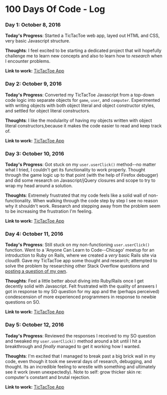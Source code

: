 # 100 Days Of Code - Log

### Day 1: October 8, 2016

**Today's Progress**: Started a TicTacToe web app, layed out HTML and CSS, very basic Javascript structure.

**Thoughts**: I feel excited to be starting a dedicated project that will hopefully challenge me to learn new concepts and also to learn how to _research_ when I encounter problems.

**Link to work:** [TicTacToe App](https://github.com/mattlayton1986/tictactoe)

### Day 2: October 9, 2016

**Today's Progress**: Converted my TicTacToe Javascript from a top-down code logic into separate objects for `game`, `user`, and `computer`. Experimented with writing objects with both object literal and object constructor styles, and settled for object literal constructors.

**Thoughts**: I like the modularity of having my objects written with object literal constructors,because it makes the code easier to read and keep track of. 

**Link to work:** [TicTacToe App](https://github.com/mattlayton1986/tictactoe)

### Day 3: October 10, 2016

**Today's Progress**: Got stuck on my `user.userClick()` method--no matter what I tried, I couldn't get its functionality to work properly. Thought through the game logic up to that point (with the help of Firefox debugger) and did some research on Javascript/jQuery closures and scope to try to wrap my head around a solution.

**Thoughts**: Extremely frustrated that my code feels like a solid wall of non-functionality. When walking through the code step by step I see no reason why it shouldn't work. Research and stepping away from the problem seem to be increasing the frustration I'm feeling.

**Link to work:** [TicTacToe App](https://github.com/mattlayton1986/tictactoe)

### Day 4: October 11, 2016

**Today's Progress**: Still stuck on my non-functioning `user.userClick()` function. Went to a 'Anyone Can Learn to Code--Chicago' meetup for an introduction to Ruby on Rails, where we created a _very_ basic Rails site via cloud9. Gave my TicTacToe app some thought and research; attempted to solve the problem by researching other Stack Overflow questions and [posting a question of my own](http://stackoverflow.com/questions/39990031/javascript-event-handler-this-binding-inside-closure-not-working/39990276?noredirect=1#comment67260129_39990276). 

**Thoughts**: Feel a little better about diving into Ruby/Rails once I get decently solid with Javascript. Felt frustrated with the quality of answers I got in response to my SO question for my app and the (perhaps perceived) condescension of more experienced programmers in response to newbie questions on SO.

**Link to work:** [TicTacToe App](https://github.com/mattlayton1986/tictactoe)

### Day 5: October 12, 2016

**Today's Progress**: Reviewed the responses I received to my SO question and tweaked my `user.userClick()` method around a bit until I hit a breakthrough and _finally_ managed to get it working how I wanted.

**Thoughts**: I'm excited that I managed to break past a big brick wall in my code, even though it took me several days of research, debugging, and thought. Its an incredible feeling to wrestle with something and ultimately see it work (even unexpectedly). Note to self: grow thicker skin re: computer's constant and brutal rejection.

**Link to work:** [TicTacToe App](https://github.com/mattlayton1986/tictactoe)
